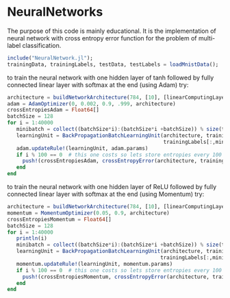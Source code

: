 
# NeuralNetworks

The purpose of this code is mainly educational. It is the implementation of neural network with cross entropy error function for the problem of multi-label classification.


```julia
include("NeuralNetwork.jl");
trainingData, trainingLabels, testData, testLabels = loadMnistData();
```

to train the neural network with one hidden layer of tanh followed by fully connected linear layer with softmax at the end (using Adam) try:
```julia
architecture = buildNetworkArchitecture(784, [10], [linearComputingLayer])
adam = AdamOptimizer(0, 0.002, 0.9, .999, architecture)
crossEntropiesAdam = Float64[]
batchSize = 128
for i = 1:40000
   minibatch = collect((batchSize*i):(batchSize*i +batchSize)) % size(trainingLabels,2) + 1 # take next 20 elements
   learningUnit = BackPropagationBatchLearningUnit(architecture, trainingData[:,minibatch ],
                                                   trainingLabels[:,minibatch]);
   adam.updateRule!(learningUnit, adam.params)
   if i % 100 == 0  # this one costs so lets store entropies every 100 iterations
     push!(crossEntropiesAdam, crossEntropyError(architecture, trainingData, trainingLabels))
   end
end
```
to train the neural network with one hidden layer of ReLU followed by fully connected linear layer with softmax at the end (using Momentum) try:
```julia
architecture = buildNetworkArchitecture(784, [10], [linearComputingLayer])
momentum = MomentumOptimizer(0.05, 0.9, architecture)
crossEntropiesMomentum = Float64[]
batchSize = 128
for i = 1:40000
   println(i)
   minibatch = collect((batchSize*i):(batchSize*i +batchSize)) % size(trainingLabels,2) + 1 # take next 20 elements
   learningUnit = BackPropagationBatchLearningUnit(architecture, trainingData[:,minibatch ],
                                                  trainingLabels[:,minibatch]);
   momentum.updateRule!(learningUnit, momentum.params)
   if i % 100 == 0  # this one costs so lets store entropies every 100 iterations
     push!(crossEntropiesMomentum, crossEntropyError(architecture, trainingData, trainingLabels))
   end
end
```
